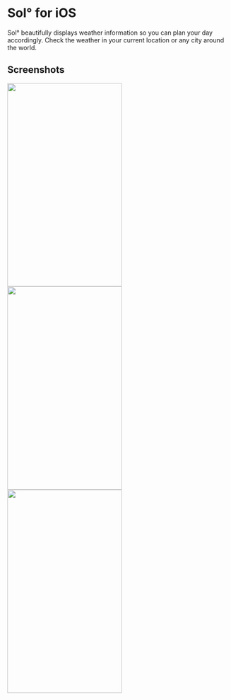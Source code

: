 Sol° for iOS
===

Sol° beautifully displays weather information so you can plan your day accordingly. 
Check the weather in your current location or any city around the world. 


Screenshots
---

<img src=http://www.cs.utexas.edu/~czaheri/img/8.png width=259 height=460>
<img src=http://www.cs.utexas.edu/~czaheri/img/7.png width=259 height=460>
<img src=http://www.cs.utexas.edu/~czaheri/img/2.png width=259 height=460>

